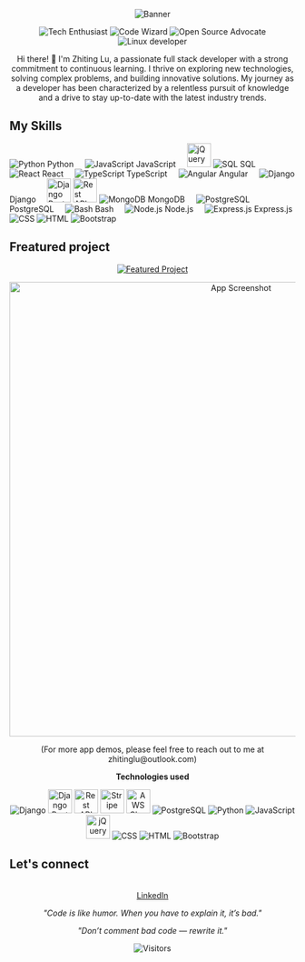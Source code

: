 <!-- My introduction and banner -->
<p align="center">
  <img src="https://media.tenor.com/nVJHU3V6cz8AAAAC/faster-cat-typing.gif" alt="Banner">
</p>

<!-- My badges -->
<p align="center">
  <img src="https://img.shields.io/badge/-Tech%20Enthusiast-blueviolet?style=flat-square&logo=appveyor" alt="Tech Enthusiast">
  <img src="https://img.shields.io/badge/-Code%20Wizard-brightgreen?style=flat-square&logo=appveyor" alt="Code Wizard">
  <img src="https://img.shields.io/badge/-Open%20Source%20Advocate-orange?style=flat-square&logo=appveyor" alt="Open Source Advocate">
  <img src="https://img.shields.io/badge/Linux%20Dev-blue?style=flat-square&logo=linux&logoColor=white" alt="Linux developer">
  
</p>

<!-- My bio -->
<p align="center">
  Hi there! 👋 I'm Zhiting Lu, a passionate full stack developer with a strong commitment to continuous learning. I thrive on exploring new technologies, solving complex problems, and building innovative solutions. My journey as a developer has been characterized by a relentless pursuit of knowledge and a drive to stay up-to-date with the latest industry trends.
</p>

## My Skills

![Python](https://img.icons8.com/color/48/000000/python.png) Python &nbsp;&nbsp;&nbsp;
![JavaScript](https://img.icons8.com/color/48/000000/javascript.png) JavaScript &nbsp;&nbsp;&nbsp;
<img src="https://github.com/ZhitingLu/ZhitingLu/assets/62883171/e13a76b5-4519-497c-aa95-c1a70f6c21df" alt="jQuery" width="auto" height="42" margin-right="8px">
![SQL](https://img.icons8.com/color/48/000000/sql.png) SQL &nbsp;&nbsp;&nbsp;
![React](https://img.icons8.com/color/48/000000/react-native.png) React &nbsp;&nbsp;&nbsp;
![TypeScript](https://img.icons8.com/color/48/000000/typescript.png) TypeScript &nbsp;&nbsp;&nbsp;
![Angular](https://img.icons8.com/color/48/000000/angularjs.png) Angular &nbsp;&nbsp;&nbsp;
![Django](https://img.icons8.com/color/48/000000/django.png) Django &nbsp;&nbsp;&nbsp;
<img src="https://github.com/ZhitingLu/ZhitingLu/assets/62883171/ce121611-74d7-45d5-92ba-baac7c47fda3" alt="Django Rest Framework" width="auto" height="42" margin-right="5px" >
<img src="https://github.com/ZhitingLu/ZhitingLu/assets/62883171/40bdeb5a-616b-4aa2-b5c8-7f9deab6e5e1" alt="Rest API" width="auto" height="42" margin-right="8px" >
![MongoDB](https://img.icons8.com/color/48/000000/mongodb.png) MongoDB &nbsp;&nbsp;&nbsp;
![PostgreSQL](https://img.icons8.com/color/48/000000/postgreesql.png) PostgreSQL &nbsp;&nbsp;&nbsp;
![Bash](https://img.icons8.com/plasticine/48/000000/bash.png) Bash &nbsp;&nbsp;&nbsp;
![Node.js](https://img.icons8.com/color/48/000000/nodejs.png) Node.js &nbsp;&nbsp;&nbsp;
![Express.js](https://img.icons8.com/color/48/000000/express.png) Express.js
<img src="https://img.icons8.com/color/48/000000/css3.png" alt="CSS">
<img src="https://img.icons8.com/color/48/000000/html-5.png" alt="HTML">
<img src="https://img.icons8.com/color/48/000000/bootstrap.png" alt="Bootstrap">

## Freatured project
<div align="center">

[![Featured Project](https://img.shields.io/badge/go%20to%20visit-Blue?style=for-the-badge&logoColor=white&color=blue)](https://myasb.asbarcelona.com/asbmarket/)

</div>


<p align="center">
  <a href="https://myasb.asbarcelona.com/asbmarket/">
    <img src="https://github.com/ZhitingLu/ZhitingLu/assets/62883171/9ab8c711-c6a7-472d-aa10-056be2a0ebbe" alt="App Screenshot" width="800">
  </a>
</p>

<p align="center">(For more app demos, please feel free to reach out to me at zhitinglu@outlook.com)</p>


<p align="center"><strong>Technologies used</strong></p>

<p align="center">
  
  <img src="https://img.icons8.com/color/48/000000/django.png" alt="Django">
  <img src="https://github.com/ZhitingLu/ZhitingLu/assets/62883171/ce121611-74d7-45d5-92ba-baac7c47fda3" alt="Django Rest Framework" width="auto" height="42">
  <img src="https://github.com/ZhitingLu/ZhitingLu/assets/62883171/40bdeb5a-616b-4aa2-b5c8-7f9deab6e5e1" alt="Rest API" width="auto" height="42" margin-right="8px" >
  <img src="https://github.com/ZhitingLu/ZhitingLu/assets/62883171/2191e681-4951-43fd-8c7b-2230d47d9421" alt="Stripe" width="auto" height="42" margin-right="8px" >
  <img src="https://github.com/ZhitingLu/ZhitingLu/assets/62883171/87486756-dc2f-4e11-b4a3-fb27d1dcebac" alt="AWS Cloud" width="auto" height="42" margin-right="8px" >
  <img src="https://img.icons8.com/color/48/000000/postgreesql.png" alt="PostgreSQL"> 
  <img src="https://img.icons8.com/color/48/000000/python.png" alt="Python">
  <img src="https://img.icons8.com/color/48/000000/javascript.png" alt="JavaScript">
  <img src="https://github.com/ZhitingLu/ZhitingLu/assets/62883171/e13a76b5-4519-497c-aa95-c1a70f6c21df" alt="jQuery" width="auto" height="42" margin-right="8px">
  <img src="https://img.icons8.com/color/48/000000/css3.png" alt="CSS">
  <img src="https://img.icons8.com/color/48/000000/html-5.png" alt="HTML">
  <img src="https://img.icons8.com/color/48/000000/bootstrap.png" alt="Bootstrap">
</p>

<!-- My media -->
## Let's connect
<p align="center">
  <br>
  <a href="https://linkedin.com/in/zhiting-lu/">LinkedIn</a>
</p>

<!-- My favorite quote -->
<p align="center">
  <em>"Code is like humor. When you have to explain it, it’s bad."</em>
</p>
<p align="center">
  <em>"Don’t comment bad code — rewrite it."</em>
</p>

<!-- My footer -->
<p align="center">
  <img src="https://visitor-badge.laobi.icu/badge?page_id=your-username" alt="Visitors">
</p>
